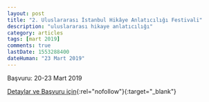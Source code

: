 ```yaml
---
layout: post
title: "2. Uluslararası İstanbul Hikâye Anlatıcılığı Festivali"
description: "uluslararası hikaye anlatıcılığı"
category: articles
tags: [mart 2019]
comments: true
lastDate: 1553288400
dateHuman: "23 Mart 2019"
---
```


Başvuru: 20-23 Mart 2019

[Detaylar ve Başvuru için](https://kayiprihtim.com/haberler/etkinlik/2-uluslararasi-i%CC%87stanbul-hikaye-anlaticiligi-festivali-basliyor/?utm_source=edebiyatyarismalari.com&utm_medium=affiliate&utm_campaign=cpc){:rel="nofollow"}{:target="_blank"}